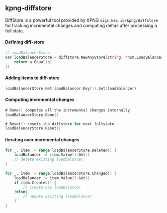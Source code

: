 ## kpng-diffstore
DiffStore is a powerful tool provided by KPNG `sigs.k8s.io/kpng/diffstore` for tracking incremental changes and computing deltas after processing a full state.

#### Defining diff-store
```go
// loadBalancerStore
var loadBalancerStore = diffstore.NewAnyStore[string, *hcn.LoadBalancer](func(a, b *hcn.LoadBalancer) bool {
    return a.Equal(b)
})
```

#### Adding items to diff-store
```go
loadBalancerStore.Get(loadBalancer.Key()).Set(loadBalancer)
```

#### Computing incremental changes
```go
# Done() computes all the incremental changes internally
loadBalancerStore.Done()

# Reset() resets the diffstore for next fullstate
loadBalancerStore.Reset()
```
#### Iterating over incremental changes
```go
for _, item := range loadBalancerStore.Deleted() {
    loadBalancer := item.Value().Get()
    // delete existing loadbalancer
}
	
for _, item := range loadBalancerStore.Changed() {
    loadBalancer := item.Value().Get()
    if item.Created() {
        // create new loadBalancer
    }else{
        // update existing loadBalancer
    }
}
```

